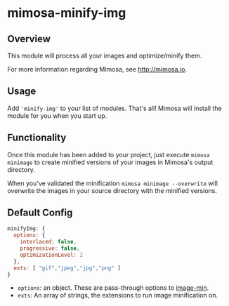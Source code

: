 mimosa-minify-img
===========
## Overview

This module will process all your images and optimize/minify them.

For more information regarding Mimosa, see http://mimosa.io.

## Usage

Add `'minify-img'` to your list of modules.  That's all!  Mimosa will install the module for you when you start up.

## Functionality

Once this module has been added to your project, just execute `mimosa minimage` to create minified versions of your images in Mimosa's output directory.

When you've validated the minification `mimosa minimage --overwrite` will overwrite the images in your source directory with the minified versions.

## Default Config

```javascript
minifyImg: {
  options: {
    interlaced: false,
    progressive: false,
    optimizationLevel: 2
  },
  exts: [ "gif","jpeg","jpg","png" ]
}
```

* `options`: an object. These are pass-through options to [image-min](https://github.com/kevva/image-min/tree/0.1.3).
* `exts`: An array of strings, the extensions to run image minification on.
